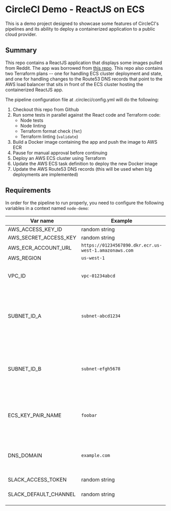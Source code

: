 # CircleCI Demo - ReactJS on ECS
This is a demo project designed to showcase some features of CircleCI's pipelines and its ability to deploy a containerized application to a public cloud provider.  

## Summary 
This repo contains a ReactJS application that displays some images pulled from Reddit.  The app was borrowed from [this repo](https://github.com/CircleCI-Public/circleci-demo-javascript-react-app).  This repo also contains two Terraform plans -- one for handling ECS cluster deployment and  state, and one for handling changes to the Route53 DNS records that point to the AWS load balancer that sits in front of the ECS cluster hosting the containerized ReactJS app.

The pipeline configuration file at .circleci/config.yml will do the following:

1. Checkout this repo from Github
2. Run some tests in parallel against the React code and Terraform code:
    - Node tests
    - Node linting
    - Terraform format check (`fmt`)
    - Terraform linting (`validate`)
3. Build a Docker image containing the app and push the image to AWS ECR
4. Pause for manual approval before continuing
5. Deploy an AWS ECS cluster using Terraform
6. Update the AWS ECS task definition to deploy the new Docker image
7. Update the AWS Route53 DNS records (this will be used when b/g deployments are implemented)

## Requirements

In order for the pipeline to run properly, you need to configure the following variables in a context named `node-demo`:

| Var name | Example | Notes |
|----------|-------------|-------|
AWS_ACCESS_KEY_ID	| random string | [AWS docs](https://docs.aws.amazon.com/general/latest/gr/aws-sec-cred-types.html)|
AWS_SECRET_ACCESS_KEY	| random string | [AWS docs](https://docs.aws.amazon.com/general/latest/gr/aws-sec-cred-types.html)|
AWS_ECR_ACCOUNT_URL	| `https://01234567890.dkr.ecr.us-west-1.amazonaws.com` | [AWS ECR docs](https://docs.aws.amazon.com/AmazonECR/latest/userguide/Registries.html)|
AWS_REGION	| `us-west-1` | [AWS regions](https://aws.amazon.com/about-aws/global-infrastructure/regions_az/)|
VPC_ID	| `vpc-01234abcd` | ID of the VPC into which you will deploy the ECS cluster. |AWS_RESOURCE_NAME_PREFIX	| `my-demo-app` | Arbitrary name. |
SUBNET_ID_A	| `subnet-abcd1234` | ID of a subnet into which you will deploy the ECS cluster.  The two AWS subnets should be in different regions. |
SUBNET_ID_B	| `subnet-efgh5678`	| ID of a subnet into which you will deploy the ECS cluster.  The two AWS subnets should be in different regions. |
ECS_KEY_PAIR_NAME	| `foobar` | Name of the AWS key pair that Terraform will use when creating the ECS cluster. |
DNS_DOMAIN	|`example.com` | The domain on which the DNS record pointing to the load balancer will be created. |
SLACK_ACCESS_TOKEN | random string | [Slack docs](https://api.slack.com/authentication/basics) |
SLACK_DEFAULT_CHANNEL	| random string | [Helpful Stackexchange thread](https://stackoverflow.com/questions/40940327/what-is-the-simplest-way-to-find-a-slack-team-id-and-a-channel-id) |

 
